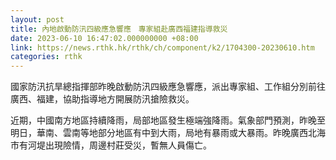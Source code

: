 ```yaml
---
layout: post
title: 內地啟動防汛四級應急響應　專家組赴廣西福建指導救災
date: 2023-06-10 16:47:02.000000000 +08:00
link: https://news.rthk.hk/rthk/ch/component/k2/1704300-20230610.htm
categories: rthk
---
```


國家防汛抗旱總指揮部昨晚啟動防汛四級應急響應，派出專家組、工作組分別前往廣西、福建，協助指導地方開展防汛搶險救災。

近期，中國南方地區持續降雨，局部地區發生極端強降雨。氣象部門預測，昨晚至明日，華南、雲南等地部分地區有中到大雨，局地有暴雨或大暴雨。昨晚廣西北海市有河堤出現險情，周邊村莊受災，暫無人員傷亡。

